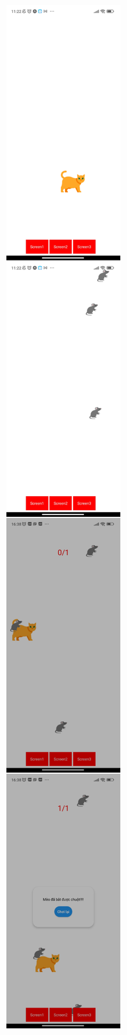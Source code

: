 <p float="left">
<img src="https://github.com/MaiNhatHoangY2001/lab9_LTDD/blob/master/screenshots/screen1.jpg" width="300">
<img src="https://github.com/MaiNhatHoangY2001/lab9_LTDD/blob/master/screenshots/screen2.jpg" width="300">
<img src="https://github.com/MaiNhatHoangY2001/lab9_LTDD/blob/master/screenshots/screen3_1.jpg" width="300">
<img src="https://github.com/MaiNhatHoangY2001/lab9_LTDD/blob/master/screenshots/screen3_2.jpg" width="300">
<p />
